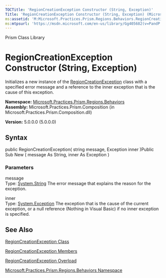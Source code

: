 ```yaml
---
TOCTitle: 'RegionCreationException Constructor (String, Exception)'
Title: 'RegionCreationException Constructor (String, Exception) (Microsoft.Practices.Prism.Regions.Behaviors)'
ms:assetid: 'M:Microsoft.Practices.Prism.Regions.Behaviors.RegionCreationException.\#ctor(System.String,System.Exception)'
ms:mtpsurl: 'https://msdn.microsoft.com/en-us/library/Gg405682(v=PandP.50)'
---
```


Prism Class Library

RegionCreationException Constructor (String, Exception)
=======================================================

Initializes a new instance of the [RegionCreationException](https://msdn.microsoft.com/t:microsoft.practices.prism.regions.behaviors.regioncreationexception) class with a specified error message and a reference to the inner exception that is the cause of this exception.

**Namespace:** [Microsoft.Practices.Prism.Regions.Behaviors](https://msdn.microsoft.com/n:microsoft.practices.prism.regions.behaviors)
**Assembly:** Microsoft.Practices.Prism.Composition (in Microsoft.Practices.Prism.Composition.dll)

**Version:** 5.0.0.0 (5.0.0.0)

## Syntax


public RegionCreationException( string message, Exception inner )Public Sub New ( message As String, inner As Exception )

### Parameters

message  
Type: [System.String](http://msdn.microsoft.com/en-us/library/s1wwdcbf)
The error message that explains the reason for the exception.

inner  
Type: [System.Exception](http://msdn.microsoft.com/en-us/library/c18k6c59)
The exception that is the cause of the current exception, or a null reference (Nothing in Visual Basic) if no inner exception is specified.

See Also
--------


[RegionCreationException Class](https://msdn.microsoft.com/t:microsoft.practices.prism.regions.behaviors.regioncreationexception)

[RegionCreationException Members](https://msdn.microsoft.com/allmembers.t:microsoft.practices.prism.regions.behaviors.regioncreationexception)

[RegionCreationException Overload](https://msdn.microsoft.com/overload:microsoft.practices.prism.regions.behaviors.regioncreationexception.)

[Microsoft.Practices.Prism.Regions.Behaviors Namespace](https://msdn.microsoft.com/n:microsoft.practices.prism.regions.behaviors)

